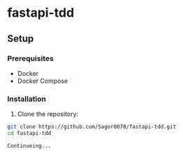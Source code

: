 # fastapi-tdd
## Setup

### Prerequisites

- Docker
- Docker Compose

### Installation

1. Clone the repository:

```sh
git clone https://github.com/Sagor0078/fastapi-tdd.git
cd fastapi-tdd
```
```bash
Continueing...
```
